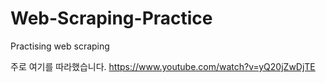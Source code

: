 # Web-Scraping-Practice
Practising web scraping

주로 여기를 따라했습니다. https://www.youtube.com/watch?v=yQ20jZwDjTE
